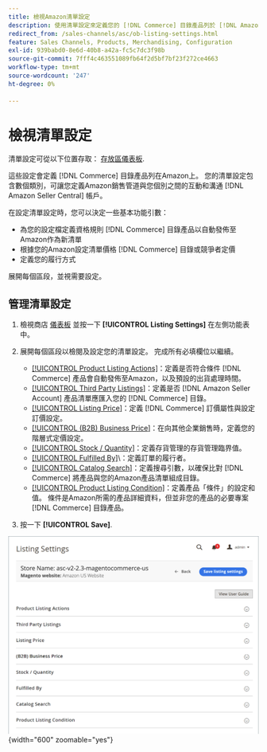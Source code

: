 ```yaml
---
title: 檢視Amazon清單設定
description: 使用清單設定來定義您的 [!DNL Commerce] 目錄產品列於 [!DNL Amazon Marketplace].
redirect_from: /sales-channels/asc/ob-listing-settings.html
feature: Sales Channels, Products, Merchandising, Configuration
exl-id: 939babd0-8e6d-40b8-a42a-fc5c7dc3f98b
source-git-commit: 7fff4c463551089fb64f2d5bf7bf23f272ce4663
workflow-type: tm+mt
source-wordcount: '247'
ht-degree: 0%

---
```


# 檢視清單設定

清單設定可從以下位置存取： [存放區儀表板](./amazon-store-dashboard.md).

這些設定會定義 [!DNL Commerce] 目錄產品列在Amazon上。 您的清單設定包含數個類別，可讓您定義Amazon銷售管道與您個別之間的互動和溝通 [!DNL Amazon Seller Central] 帳戶。

在設定清單設定時，您可以決定一些基本功能引數：

- 為您的設定檔定義資格規則 [!DNL Commerce] 目錄產品以自動發佈至Amazon作為新清單
- 根據您的Amazon設定清單價格 [!DNL Commerce] 目錄或競爭者定價
- 定義您的履行方式

展開每個區段，並視需要設定。

## 管理清單設定

1. 檢視商店 [儀表板](./amazon-store-dashboard.md) 並按一下 **[!UICONTROL Listing Settings]** 在左側功能表中。

1. 展開每個區段以檢閱及設定您的清單設定。 完成所有必填欄位以繼續。

   - [[!UICONTROL Product Listing Actions]](./product-listing-actions.md)：定義是否符合條件 [!DNL Commerce] 產品會自動發佈至Amazon，以及預設的出貨處理時間。
   - [[!UICONTROL Third Party Listings]](./third-party-listing-settings.md)：定義是否 [!DNL Amazon Seller Account] 產品清單應匯入您的 [!DNL Commerce] 目錄。
   - [[!UICONTROL Listing Price]](./listing-price.md)：定義 [!DNL Commerce] 訂價屬性與設定訂價設定。
   - [[!UICONTROL (B2B) Business Price]](./business-pricing.md)：在向其他企業銷售時，定義您的階層式定價設定。
   - [[!UICONTROL Stock / Quantity]](./stock-quantity.md)：定義存貨管理的存貨管理臨界值。
   - [[!UICONTROL Fulfilled By]](./fulfilled-by.md)\：定義訂單的履行者。
   - [[!UICONTROL Catalog Search]](./catalog-search.md)：定義搜尋引數，以確保比對 [!DNL Commerce] 將產品與您的Amazon產品清單組成目錄。
   - [[!UICONTROL Product Listing Condition]](./product-listing-condition.md)：定義產品「條件」的設定和值。 條件是Amazon所需的產品詳細資料，但並非您的產品的必要專案 [!DNL Commerce] 目錄產品。

1. 按一下 **[!UICONTROL Save]**.

![清單設定](assets/amazon-listing-settings.png){width="600" zoomable="yes"}

